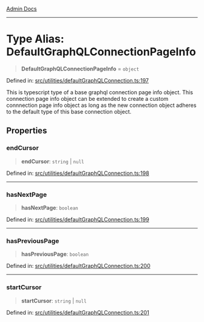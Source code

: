 [Admin Docs](/)

***

# Type Alias: DefaultGraphQLConnectionPageInfo

> **DefaultGraphQLConnectionPageInfo** = `object`

Defined in: [src/utilities/defaultGraphQLConnection.ts:197](https://github.com/Sourya07/talawa-api/blob/583d62db9438de398bb9012a4a2617e2cb268b08/src/utilities/defaultGraphQLConnection.ts#L197)

This is typescript type of a base graphql connection page info object. This connection page info object can be extended to create a custom connnection page info object as long as the new connection object adheres to the default type of this base connection object.

## Properties

### endCursor

> **endCursor**: `string` \| `null`

Defined in: [src/utilities/defaultGraphQLConnection.ts:198](https://github.com/Sourya07/talawa-api/blob/583d62db9438de398bb9012a4a2617e2cb268b08/src/utilities/defaultGraphQLConnection.ts#L198)

***

### hasNextPage

> **hasNextPage**: `boolean`

Defined in: [src/utilities/defaultGraphQLConnection.ts:199](https://github.com/Sourya07/talawa-api/blob/583d62db9438de398bb9012a4a2617e2cb268b08/src/utilities/defaultGraphQLConnection.ts#L199)

***

### hasPreviousPage

> **hasPreviousPage**: `boolean`

Defined in: [src/utilities/defaultGraphQLConnection.ts:200](https://github.com/Sourya07/talawa-api/blob/583d62db9438de398bb9012a4a2617e2cb268b08/src/utilities/defaultGraphQLConnection.ts#L200)

***

### startCursor

> **startCursor**: `string` \| `null`

Defined in: [src/utilities/defaultGraphQLConnection.ts:201](https://github.com/Sourya07/talawa-api/blob/583d62db9438de398bb9012a4a2617e2cb268b08/src/utilities/defaultGraphQLConnection.ts#L201)
